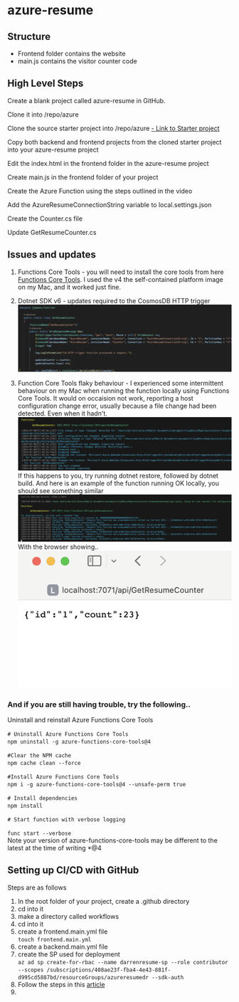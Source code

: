 # azure-resume

## Structure
- Frontend folder contains the website
- main.js contains the visitor counter code


## High Level Steps

Create a blank project called azure-resume in GitHub.

Clone it into /repo/azure

Clone the source starter project into /repo/azure
[- Link to Starter project](https://github.com/ACloudGuru-Resources/acg-project-azure-resume-starter)

Copy both backend and frontend projects from the cloned starter project into your azure-resume project

Edit the index.html in the frontend folder in the azure-resume project

Create main.js in the frontend folder of your project

Create the Azure Function using the steps outlined in the video

Add the AzureResumeConnectionString variable to local.settings.json

Create the Counter.cs file

Update GetResumeCounter.cs

## Issues and updates

1. Functions Core Tools - you will need to install the core tools from here [Functions Core Tools](https://github.com/Azure/azure-functions-core-tools#installing).
I used the v4 the self-contained platform image on my Mac, and it worked just fine.

2. Dotnet SDK v6 - updates required to the CosmosDB HTTP trigger
![Note the update to containerName and Connection](/pics/dotnet6-functionsv2.png)

3. Function Core Tools flaky behaviour - I experienced some intermittent behaviour on my Mac when running the function locally using Functions Core Tools. It would on occaision not work, reporting a host configuration change error, usually because a file change had been detected. Even when it hadn't. ![Example error](/pics/assembly-error.png)
If this happens to you, try running
dotnet restore, followed by dotnet build.
And here is an example of the function running OK locally, you should see something similar ![Locally running function](/pics/function_working_locally.png)
With the browser showing..
![function running locally in browser](/pics/function_executing_locally.png)

### And if you are still having trouble, try the following..

Uninstall and reinstall Azure Functions Core Tools

`# Uninstall Azure Functions Core Tools`   
`npm uninstall -g azure-functions-core-tools@4`

`#Clear the NPM cache`  
`npm cache clean --force`

`#Install Azure Functions Core Tools`  
`npm i -g azure-functions-core-tools@4 --unsafe-perm true`

`# Install dependencies`    
`npm install`

`# Start function with verbose logging` 

`func start --verbose`  
Note your version of azure-functions-core-tools may be different to the latest at the time of writing *@4

## Setting up CI/CD with GitHub

Steps are as follows

1. In the root folder of your project, create a .github directory
2. cd into it
3. make a directory called workflows
4. cd into it
4. create a frontend.main.yml file  
`touch frontend.main.yml`
5. create a backend.main.yml file
6. create the SP used for deployment    
`az ad sp create-for-rbac --name darrenresume-sp --role contributor --scopes /subscriptions/408ae23f-fba4-4e43-881f-d995cd5887bd/resourceGroups/azureresumedr --sdk-auth`
7. Follow the steps in this [article](https://learn.microsoft.com/en-us/azure/storage/blobs/storage-blobs-static-site-github-actions?tabs=userlevel)
8. 